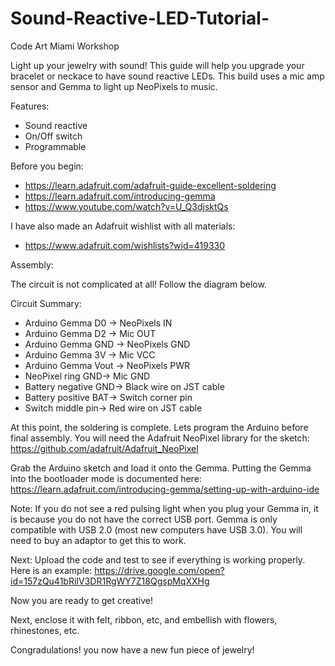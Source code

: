 # Sound-Reactive-LED-Tutorial-
Code Art Miami Workshop

Light up your jewelry with sound!
This guide will help you upgrade your bracelet or neckace to have sound reactive LEDs. 
This build uses a mic amp sensor and Gemma to light up NeoPixels to music. 

Features:
- Sound reactive
- On/Off switch
- Programmable

Before you begin: 
- https://learn.adafruit.com/adafruit-guide-excellent-soldering
- https://learn.adafruit.com/introducing-gemma
- https://www.youtube.com/watch?v=U_Q3djsktQs 

I have also made an Adafruit wishlist with all materials: 
- https://www.adafruit.com/wishlists?wid=419330 

Assembly:

The circuit is not complicated at all! Follow the diagram below. 

Circuit Summary:
- Arduino Gemma D0 -> NeoPixels IN
- Arduino Gemma D2 -> Mic OUT
- Arduino Gemma GND -> NeoPixels GND
- Arduino Gemma 3V -> Mic VCC
- Arduino Gemma Vout -> NeoPixels PWR
- NeoPixel ring GND-> Mic GND
- Battery negative GND-> Black wire on JST cable
- Battery positive BAT-> Switch corner pin
- Switch middle pin-> Red wire on JST cable

At this point, the soldering is complete. Lets program the Arduino before final assembly. You will need the Adafruit NeoPixel library for the sketch: https://github.com/adafruit/Adafruit_NeoPixel 

Grab the Arduino sketch and load it onto the Gemma. Putting the Gemma into the bootloader mode is documented here: https://learn.adafruit.com/introducing-gemma/setting-up-with-arduino-ide 

Note: If you do not see a red pulsing light when you plug your Gemma in, it is because you do not have the correct USB port. Gemma is only compatible with USB 2.0 (most new computers have USB 3.0). You will need to buy an adaptor to get this to work. 

Next: 
Upload the code and test to see if everything is working properly. Here is an example: https://drive.google.com/open?id=157zQu41bRiIV3DR1RgWY7Z18QgspMqXXHg 

Now you are ready to get creative!

Next, enclose it with felt, ribbon, etc, and embellish with flowers, rhinestones, etc. 

Congradulations! you now have a new fun piece of jewelry! 
